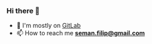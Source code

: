 ### Hi there 👋

- 🔭 I'm mostly on [GitLab](https://gitlab.com/xseman)
- 📫 How to reach me **seman.filip@gmail.com**
